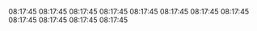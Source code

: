 08:17:45
08:17:45
08:17:45
08:17:45
08:17:45
08:17:45
08:17:45
08:17:45
08:17:45
08:17:45
08:17:45
08:17:45
